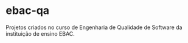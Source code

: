 # ebac-qa
 Projetos criados no curso de Engenharia de Qualidade de Software da instituição de ensino EBAC.
